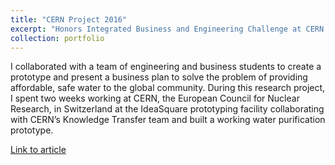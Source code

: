 ```yaml
---
title: "CERN Project 2016"
excerpt: "Honors Integrated Business and Engineering Challenge at CERN <br/><img src='/images/IMG_1025.JPG'>"
collection: portfolio
---
```


I collaborated with a team of engineering and business students to create a prototype and present a business plan to solve the problem of providing affordable, safe water to the global community. During this research project, I spent two weeks working at CERN, the European Council for Nuclear Research, in Switzerland at the IdeaSquare prototyping facility collaborating with CERN’s Knowledge Transfer team and built a working water purification prototype.

[Link to article](https://engineering.osu.edu/news/2016/07/switzerlands-cern-students-enjoy-unique-learning-experience)
